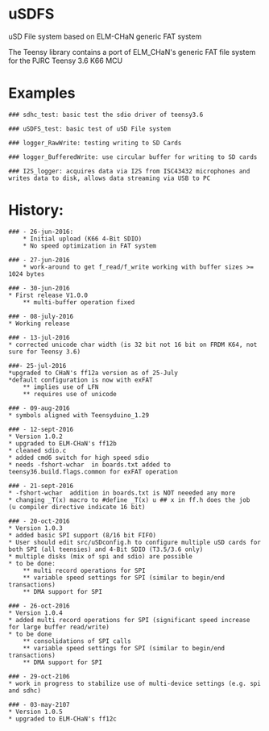 

# uSDFS
uSD File system based on ELM-CHaN generic FAT system

The Teensy library contains a port of ELM_CHaN's generic FAT file system for the PJRC Teensy 3.6 K66 MCU 
# Examples
	### sdhc_test: basic test the sdio driver of teensy3.6

	### uSDFS_test: basic test of uSD File system

	### logger_RawWrite: testing writing to SD Cards

	### logger_BufferedWrite: use circular buffer for writing to SD cards

	### I2S_logger: acquires data via I2S from ISC43432 microphones and writes data to disk, allows data streaming via USB to PC

# History:
	### - 26-jun-2016: 
    	* Initial upload (K66 4-Bit SDIO)
    	* No speed optimization in FAT system

	### - 27-jun-2016
    	* work-around to get f_read/f_write working with buffer sizes >= 1024 bytes
    
	### - 30-jun-2016
	* First release V1.0.0
		** multi-buffer operation fixed
	
	### - 08-july-2016
	* Working release
	
	### - 13-jul-2016
	* corrected unicode char width (is 32 bit not 16 bit on FRDM K64, not sure for Teensy 3.6)

	###- 25-jul-2016
	*upgraded to CHaN's ff12a version as of 25-July
	*default configuration is now with exFAT
		** implies use of LFN
		** requires use of unicode

	### - 09-aug-2016
	* symbols aligned with Teensyduino_1.29

	### - 12-sept-2016
	* Version 1.0.2
	* upgraded to ELM-CHaN's ff12b
	* cleaned sdio.c
	* added cmd6 switch for high speed sdio
	* needs -fshort-wchar  in boards.txt added to teensy36.build.flags.common for exFAT operation
	
	### - 21-sept-2016
	* -fshort-wchar  addition in boards.txt is NOT neeeded any more
	* changing _T(x) macro to #define _T(x) u ## x in ff.h does the job  (u compiler directive indicate 16 bit)

	### - 20-oct-2016
	* Version 1.0.3
	* added basic SPI support (8/16 bit FIFO)
	* User should edit src/uSDconfig.h to configure multiple uSD cards for both SPI (all teensies) and 4-Bit SDIO (T3.5/3.6 only)
	* multiple disks (mix of spi and sdio) are possible
	* to be done: 
		** multi record operations for SPI
		** variable speed settings for SPI (similar to begin/end transactions)
		** DMA support for SPI

	### - 26-oct-2016
	* Version 1.0.4
	* added multi record operations for SPI (significant speed increase for large buffer read/write)
	* to be done
		** consolidations of SPI calls
		** variable speed settings for SPI (similar to begin/end transactions)
		** DMA support for SPI

	### - 29-oct-2106
	* work in progress to stabilize use of multi-device settings (e.g. spi and sdhc)

	### - 03-may-2107
	* Version 1.0.5
	* upgraded to ELM-CHaN's ff12c
		
